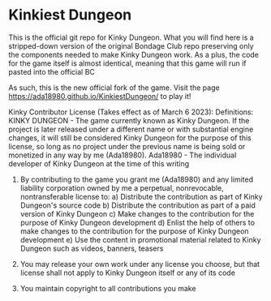# Kinkiest Dungeon

This is the official git repo for Kinky Dungeon. What you will find here is a stripped-down version of the original Bondage Club repo preserving only the components needed to make Kinky Dungeon work.
As a plus, the code for the game itself is almost identical, meaning that this game will run if pasted into the official BC 

As such, this is the new official fork of the game. Visit the page https://ada18980.github.io/KinkiestDungeon/ to play it!

Kinky Contributor License (Takes effect as of March 6 2023):
Definitions:
KINKY DUNGEON - The game currently known as Kinky Dungeon. If the project is later released under a different name or with substantial engine changes, it will still be considered Kinky Dungeon for the purpose of this license, so long as no project under the previous name is being sold or monetized in any way by me (Ada18980).
Ada18980 - The individual developer of Kinky Dungeon at the time of this writing

1) By contributing to the game you grant me (Ada18980) and any limited liability corporation owned by me a perpetual, nonrevocable, nontransferable license to:
a) Distribute the contribution as part of Kinky Dungeon's source code
b) Distribute the contribution as part of a paid version of Kinky Dungeon
c) Make changes to the contribution for the purpose of Kinky Dungeon development
d) Enlist the help of others to make changes to the contribution for the purpose of Kinky Dungeon development
e) Use the content in promotional material related to Kinky Dungeon such as videos, banners, teasers

2) You may release your own work under any license you choose, but that license shall not apply to Kinky Dungeon itself or any of its code

3) You maintain copyright to all contributions you make
